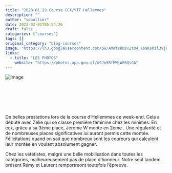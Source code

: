 ```yaml
---
title: "2023.01.29 Course CCX/VTT Hellemmes"
description: ""
author: "vpoullier"
date: 2023-02-01T05:54:26
draft: false
categories: ["courses"]
tags: []
original_category: "blog-courses"
image: "https://lh3.googleusercontent.com/pw/AMWts8Dzx2tO4_Ko9KsMzl3VjULUNfLVYFpuiqhnlVGwX_c_poHkiAAiXJhBwV45P8UehC4qmY39I0Ke6TLj1wNXaHEMQiEY1qVWYIyyFwhdU3Pz5iR0SEBXnbR-OYBc7g1DuperKCE9tijjSuZ0DZAVRNcdQA=w703-h937-s-no?authuser=0"
links:
  - title: "LES PHOTOS"
    website: "https://photos.app.goo.gl/m9Jn5RfRWjWP6QsGA"
---
```


![Image](https://lh3.googleusercontent.com/pw/AMWts8AH0PjHpwRemseOXd8jsskuYqSNUj5taFoUUgcw915wQS1d05XbgMYYXqp23U_IiBkZ1ZWQLKLSXs8Isoe9S1XBaZeVcOatg020c34glB5sYBReQQt4jWmtBY9j_-bI9XcLyPzxlilFJfW8G4OWwkwf8w=w476-h720-s-no?authuser=0)

&nbsp;

&nbsp;

&nbsp;

De belles prestations lors de la course d’Hellemmes ce week-end. Cela a débuté avec Zélie qui se classe première féminine chez les minimes. En ccx, grâce à sa 3ème place, Jérome W monte en 2ème . Une régularité et de nombreuses places significatives lui auront permis cette montée. Félicitations quand on sait que nombreux sont les coureurs qui calculent leur montée en voulant absolument gagner.

Chez les vététistes, malgré une belle mobilisation dans toutes les catégories, malheureusement pas de place d’honneur. Notre seul tandem présent Rémy et Laurent remportreont toutefois l’épreuve.